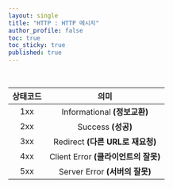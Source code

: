 ```yaml
---
layout: single
title: "HTTP : HTTP 메시지"
author_profile: false
toc: true
toc_sticky: true
published: true
---
```


<br>

|**상태코드**|**의미**|
|:--:|:--:|
|1xx|Informational **(정보교환)**|
|2xx|Success **(성공)**|
|3xx|Redirect **(다른 URL로 재요청)**|
|4xx|Client Error **(클라이언트의 잘못)**|
|5xx|Server Error **(서버의 잘못)**|